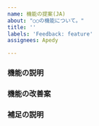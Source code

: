 ```yaml
---
name: 機能の提案(JA)
about: "○○の機能について。"
title: ''
labels: 'Feedback: feature'
assignees: Apedy

---
```


### 機能の説明
<!-- どのような機能なのかを明確かつ簡潔に記述してください。 -->


### 機能の改善案
<!-- どのような機能にするべきか簡潔に記述してください。 -->


### 補足の説明
<!-- その他、補足等があれば、記述してください。  -->
